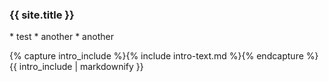 <div class="well">
    <div class="row">
        <div class="col-md-12">
            <h3>
                {{ site.title }}
            </h3>
            * test
            * another 
            * another
            <p>
                {% capture intro_include %}{% include intro-text.md %}{% endcapture %}
                {{ intro_include | markdownify }}
            </p>
        </div>
    </div>
</div>

